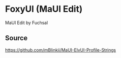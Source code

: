 # FoxyUI (MaUI Edit)
MaUI Edit by Fuchsal

## Source
https://github.com/mBlinkii/MaUI-ElvUI-Profile-Strings
